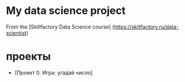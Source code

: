 # My data science project
From the [Skillfactory Data Science course] (https://skillfactory.ru/data-scientist)

# проекты

* [Проект 0. Игра: угадай число]

